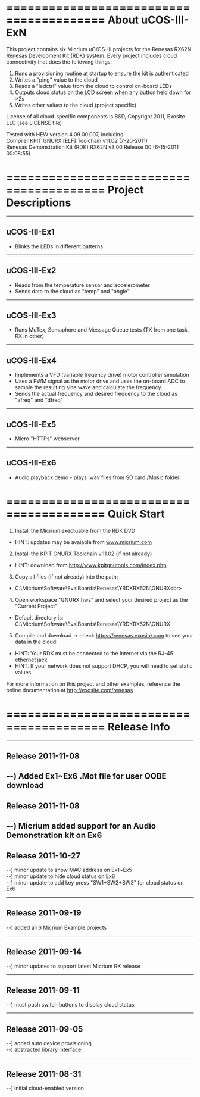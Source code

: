 ========================================
About uCOS-III-ExN
========================================
This project contains six Micrium uC/OS-III projects for the Renesas RX62N 
Renesas Development Kit (RDK) system.  Every project includes cloud connectivity
that does the following things:<br>
1) Runs a provisioning routine at startup to ensure the kit is authenticated<br>
2) Writes a "ping" value to the cloud<br>
3) Reads a "ledctrl" value from the cloud to control on-board LEDs<br>
4) Outputs cloud status on the LCD screen when any button held down for >2s<br>
5) Writes other values to the cloud (project specific)<br>

License of all cloud-specific components is BSD, Copyright 2011, Exosite LLC 
(see LICENSE file)<br>

Tested with HEW version 4.09.00.007, including:<br>
Compiler KPIT GNURX [ELF] Toolchain v11.02  (7-20-2011)<br>
Renesas Demonstration Kit (RDK) RX62N v3.00 Release 00 (6-15-2011 00:08:55)

========================================
Project Descriptions
========================================
----------------------------------------
uCOS-III-Ex1
----------------------------------------
* Blinks the LEDs in different patterns<br>

----------------------------------------
uCOS-III-Ex2
----------------------------------------
* Reads from the temperature sensor and accelerometer<br>
* Sends data to the cloud as "temp" and "angle"<br>

----------------------------------------
uCOS-III-Ex3
----------------------------------------
* Runs MuTex, Semaphore and Message Queue tests (TX from one task, RX in other)<br>

----------------------------------------
uCOS-III-Ex4
----------------------------------------
* Implements a VFD (variable freqency drive) motor controller simulation<br>
* Uses a PWM signal as the motor drive and uses the on-board ADC to sample the 
resulting sine wave and calculate the frequency.<br>
* Sends the actual frequency and desired frequency to the cloud as "afreq" and
"dfreq"<br>

----------------------------------------
uCOS-III-Ex5
----------------------------------------
* Micro "HTTPs" webserver<br>

----------------------------------------
uCOS-III-Ex6
----------------------------------------
* Audio playback demo - plays .wav files from SD card /Music folder<br>


========================================
Quick Start
========================================
1) Install the Micrium exectuable from the RDK DVD <br>
* HINT: updates may be avaiable from www.micrium.com

2) Install the KPIT GNURX Toolchain v.11.02 (if not already)<br>
* HINT: download from http://www.kpitgnutools.com/index.php

3) Copy all files (if not already) into the path:<br>
* C:\Micrium\Software\EvalBoards\Renesas\YRDKRX62N\GNURX\<br>

4) Open workspace "GNURX.hws" and select your desired project as the "Current 
Project"<br>
* Default directory is: C:\Micrium\Software\EvalBoards\Renesas\YRDKRX62N\GNURX<br>

5) Compile and download -> check https://renesas.exosite.com to see your data
in the cloud!<br>
* HINT: Your RDK must be connected to the Internet via the RJ-45 ethernet jack<br>
* HINT: If your network does not support DHCP, you will need to set static 
        values<br>

For more information on this project and other examples, reference the online 
documentation at http://exosite.com/renesas<br>

========================================
Release Info
========================================
----------------------------------------
Release 2011-11-08
----------------------------------------
--) Added Ex1~Ex6 .Mot file for user OOBE download<br>
----------------------------------------
Release 2011-11-08
----------------------------------------
--) Micrium added support for an Audio Demonstration kit on Ex6<br>
----------------------------------------
Release 2011-10-27
----------------------------------------
--) minor update to show MAC address on Ex1~Ex5<br>
--) minor update to hide cloud status on Ex6<br>
--) minor update to add key press "SW1+SW2+SW3" for cloud status on Ex6<br>

----------------------------------------
Release 2011-09-19
----------------------------------------
--) added all 6 Micrium Example projects<br>

----------------------------------------
Release 2011-09-14
----------------------------------------
--) minor updates to support latest Micrium RX release<br>

----------------------------------------
Release 2011-09-11
----------------------------------------
--) must push switch buttons to display cloud status<br>

----------------------------------------
Release 2011-09-05
----------------------------------------
--) added auto device provisioning<br>
--) abstracted library interface<br>

----------------------------------------
Release 2011-08-31
----------------------------------------
--) initial cloud-enabled version<br>
